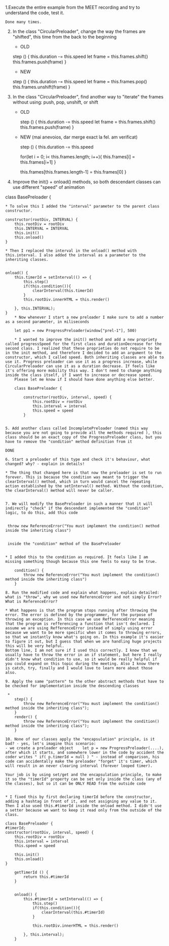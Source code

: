 1.Execute the entire example from the MEET recording and try to understand the code, test it.

    Done many times.

2. In the class "CircularPreloader", change the way the frames are "shifted", this time from the back to the beginning

   - OLD

   step () {
   this.duration -= this.speed
   let frame = this.frames.shift()
   this.frames.push(frame)
   }

   - NEW

   step () {
   this.duration -= this.speed
   let frame = this.frames.pop()
   this.frames.unshift(frame)
   }

3. In the class "CircularPreloader", find another way to "iterate" the frames without using: push, pop, unshift, or shift

   - OLD

     step () {
     this.duration -= this.speed
     let frame = this.frames.shift()  
      this.frames.push(frame)
     }

   - NEW (mai anevoios, dar merge exact la fel. am verificat)

     step () {
     this.duration -= this.speed

     for(let i = 0; i< this.frames.length; i++){
     this.frames[i] = this.frames[i+1]
     }

     this.frames[this.frames.length-1] = this.frames[0]
     }

4. Improve the init() + onload() methods, so both descendant classes can use different "speed" of animation

class BasePreloader {

    * To solve this I added the "interval" parameter to the parent class constructor.

    constructor(rootDiv, INTERVAL) {
        this.rootDiv = rootDiv
        this.INTERVAL = INTERVAL
        this.init()
        this.onload()
    }

    * Then I replaced the interval in the onload() method with this.interval. I also added the interval as a parameter to the inheriting classes.


    onload() {
        this.timerId = setInterval(() => {
            this.step()
            if(this.condition()){
                clearInterval(this.timerId)
            }
            this.rootDiv.innerHTML = this.render()

        }, this.INTERVAL);
    }
        * Now whenever I start a new preloader I make sure to add a number as a second parameter, in miliseconds

        let pp1 = new ProgressPreloader(window["prel-1"], 500)

        * I wanted to improve the init() method and add a new propriety called progressSpeed for the first class and durationDecrease for the second class. I realized that these proprieties do not require to be in the init method, and therefore I decided to add an argument to the constructor, which I called speed. Both inheriting classes are able to use it. Progress preloader can use it as a progress increase, while CircularPreloader can use it as a duration decrease. If feels like it's offering more mobility this way. I don't need to change anything inside the class itself, if I want to increase or decrease speed.
        Please let me know if I should have done anything else better.

        class BasePreloader {

            constructor(rootDiv, interval, speed) {
                this.rootDiv = rootDiv
                this.interval = interval
                this.speed = speed
            }


    5. Add another class called IncompletePreloader (named this way because you are not going to provide all the methods required ), this class should be an exact copy of the ProgressPreloader class, but you have to remove the "condition" method definition from it

    DONE

    6. Start a preloader of this type and check it's behaviour, what changed? why? - explain in details!

    * The thing that changed here is that now the preloader is set to run forever. This is because the condition was meant to trigger the clearInterval() method, which in turn would cancel the repeating action established by the setInterval() method. Without the condition, the clearInterval() method will never be caller.


    7. We will modify the BasePreloader in such a manner that it will indirectly "check" if the descendant implemented the "condition" logic, to do this, add this code


     throw new ReferenceError("You must implement the condition() method inside the inheriting class")


     inside the "condition" method of the BasePreloader


    * I added this to the condition as required. It feels like I am missing something though because this one feels to easy to be true.

        condition() {
            throw new ReferenceError("You must implement the condition() method inside the inheriting class")
        }

    8. Run the modified code and explain what happens, explain detailed: what is "throw", why we used new ReferenceError and not simply Error? What is ReferenceError?

    * What happens is that the program stops running after throwing the error. The error is defined by the programmer, for the purpose of throwing an exception. In this case we use RefferenceError meaning that the program is refferencing a function that isn't declared. I assume we are using RefferenceError instead of simply using error because we want to be more specific when it comes to throwing errors, so that we instantly know what's going on. In this example it's easier to figure it out, but I guess that when we are handling huge projects this will be very helpful.
    Bottom line, I am not sure if I used this correctly. I know that we usually have to throw the error in an if statement, but here I really didn't know what condition to use, so it would be really helpful if you could expand on this topic during the meeting. Also I know there is catch, try, finally and I would love to learn more about those also.

    9. Apply the same "pattern" to the other abstract methods that have to be checked for implementation inside the descending classes

     *
        step() {
            throw new ReferenceError("You must implement the condition() method inside the inheriting class");
        }
        render() {
            throw new ReferenceError("You must implement the condition() method inside the inheriting class");
        }

    10. None of our classes apply the "encapsulation" principle, is it bad? - yes, let's imagine this scenario:
    - we create a preloader object    let p = new ProgressPreloader(....), after which it starts, and somewhere lower in the code by accident the coder writes " if( p.timerId = null ) " - instead of comparison, his code can accidentally make the preloader "forget" it's timer, which will result in an never clearing interval (forever looped timer).

    Your job is by using set/get and the encapsulation principle, to make it so the "timerId" property can be set only inside the class (any of the classes), but so it can be ONLY READ from the outside code


    * I fixed this by first declaring timerId before the constructor, adding a hashtag in front of it, and not assigning any value to it. Then I also used this.#timerId inside the onload method. I didn't use a setter because we want to keep it read only from the outside of the class.

    class BasePreloader {
    #timerId;
    constructor(rootDiv, interval, speed) {
        this.rootDiv = rootDiv
        this.interval = interval
        this.speed = speed

        this.init()
        this.onload()
    }

        getTimerId () {
            return this.#timerId
        }


        onload() {
            this.#timerId = setInterval(() => {
                this.step()
                if(this.condition()){
                    clearInterval(this.#timerId)
                }

                this.rootDiv.innerHTML = this.render()

            }, this.interval);
        }


